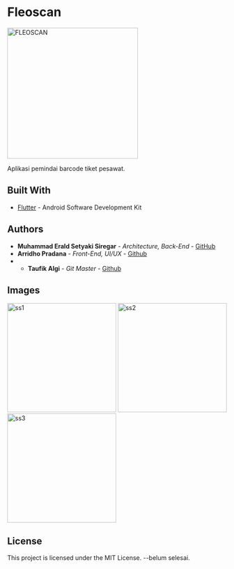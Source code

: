 # Fleoscan
<img src="https://i.ibb.co/BcR0jJG/Group-41.png" alt="FLEOSCAN" width="300">

Aplikasi pemindai barcode tiket pesawat.

## Built With
* [Flutter](http://www.dropwizard.io/1.0.2/docs/) - Android Software Development Kit 

## Authors
* **Muhammad Erald Setyaki Siregar** - *Architecture, Back-End* - [GitHub](https://github.com/eraldss1)
* **Arridho Pradana** - *Front-End, UI/UX* - [Github](https://github.com/arridhow)
* * **Taufik Algi** - *Git Master* - [Github](https://github.com/taufikalgi)

## Images
<img src="https://i.ibb.co/p4sHsqH/Screenshot-20200807-002125.png" alt="ss1" width="250">                      <img src="https://i.ibb.co/F3Yd98R/Screenshot-20200807-002246.png" alt="ss2" width="250">                      <img src="https://i.ibb.co/hLKsB48/Screenshot-20200807-002251.png" alt="ss3" width="250">

## License
This project is licensed under the MIT License.
--belum selesai.
